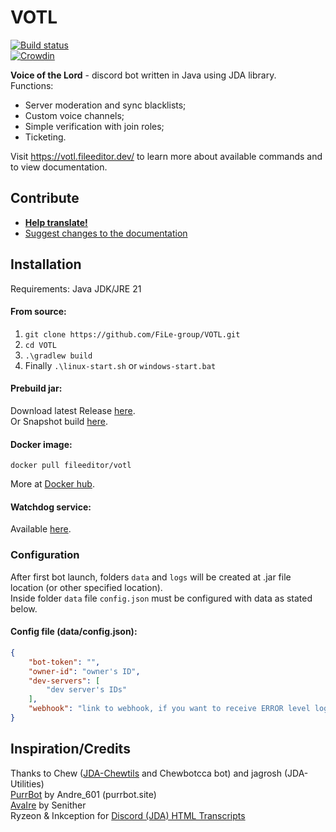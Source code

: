 # VOTL
[![Build status](https://github.com/FileEditor97/VOTL/actions/workflows/build.yml/badge.svg)](https://github.com/FileEditor97/VOTL/actions/workflows/build.yml)  
[![Crowdin](https://badges.crowdin.net/voice-of-the-lord/localized.svg)](https://crowdin.com/project/voice-of-the-lord)  

**Voice of the Lord** - discord bot written in Java using JDA library.  
Functions:
- Server moderation and sync blacklists;
- Custom voice channels;
- Simple verification with join roles;
- Ticketing.

Visit https://votl.fileeditor.dev/ to learn more about available commands and to view documentation.

## Contribute
- [**Help translate!**](https://crowdin.com/project/voice-of-the-lord)
- [Suggest changes to the documentation](https://github.com/FileEditor97/VOTL-docs)

## Installation
Requirements: Java JDK/JRE 21
#### From source:
1. `git clone https://github.com/FiLe-group/VOTL.git`
2. `cd VOTL`
3. `.\gradlew build`
4. Finally `.\linux-start.sh` or `windows-start.bat`

#### Prebuild jar:
Download latest Release [here](https://github.com/FileEditor97/VOTL/releases/latest).  
Or Snapshot build [here](https://github.com/FileEditor97/VOTL/actions/workflows/build.yml).

#### Docker image:
    docker pull fileeditor/votl
More at [Docker hub](https://hub.docker.com/r/fileeditor/votl).

#### Watchdog service:
Available [here](https://github.com/FiLe-group/VOTL-watchdog).

### Configuration
After first bot launch, folders `data` and `logs` will be created at .jar file location (or other specified location).  
Inside folder `data` file `config.json` must be configured with data as stated below.

#### Config file (data/config.json):
```json
{
    "bot-token": "",
    "owner-id": "owner's ID",
    "dev-servers": [
        "dev server's IDs"
    ],
    "webhook": "link to webhook, if you want to receive ERROR level logs"
}
```

## Inspiration/Credits
Thanks to Chew ([JDA-Chewtils](https://github.com/Chew/JDA-Chewtils) and Chewbotcca bot) and jagrosh (JDA-Utilities)  
[PurrBot](https://github.com/purrbot-site/PurrBot) by Andre_601 (purrbot.site)  
[AvaIre](https://github.com/avaire/avaire) by Senither  
Ryzeon & Inkception for [Discord (JDA) HTML Transcripts](https://github.com/Ryzeon/discord-html-transcripts)

